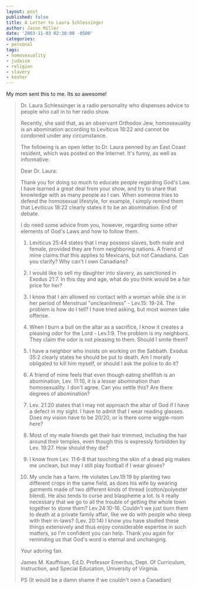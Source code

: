 ```yaml
---
layout: post
published: false
title: A Letter to Laura Schlessinger
author: Jason Miller
date: '2003-11-03 02:36:00 -0500'
categories:
- personal
tags:
- homosexuality
- judaism
- religion
- slavery
- kosher
---
```


My mom sent this to me. Its so awesome!

> Dr. Laura Schlessinger is a radio personality who dispenses advice to people
> who call in to her radio show.
>
> Recently, she said that, as an observant Orthodox Jew, homosexuality is an
> abomination according to Leviticus 18:22 and cannot be condoned under any
> circumstance.
>
> The following is an open letter to Dr. Laura penned by an East Coast resident,
> which was posted on the Internet. It's funny, as well as informative:
>
> Dear Dr. Laura:
>
> Thank you for doing so much to educate people regarding God's Law. I have
> learned a great deal from your show, and try to share that knowledge with as
> many people as I can. When someone tries to defend the homosexual lifestyle,
> for example, I simply remind them that Leviticus 18:22 clearly states it to be
> an abomination. End of debate.
>
> I do need some advice from you, however, regarding some other elements of
> God's Laws and how to follow them.
>
> 1. Leviticus 25:44 states that I may possess slaves, both male and female,
> provided they are from neighboring nations. A friend of mine claims that this
> applies to Mexicans, but not Canadians. Can you clarify? Why can't I own
> Canadians?
>
> 2. I would like to sell my daughter into slavery, as sanctioned in Exodus
> 21:7.  In this day and age, what do you think would be a fair price for her?
>
> 3. I know that I am allowed no contact with a woman while she is in her period
> of Menstrual "uncleanliness" - Lev.15: 19-24. The problem is how do I tell?  I
> have tried asking, but most women take offense.
>
> 4. When I burn a bull on the altar as a sacrifice, I know it creates a
> pleasing odor for the Lord - Lev.1:9. The problem is my neighbors. They claim
> the odor is not pleasing to them. Should I smite them?
>
> 5. I have a neighbor who insists on working on the Sabbath.  Exodus 35:2
> clearly states he should be put to death. Am I morally obligated to kill him
> myself, or should I ask the police to do it?
>
> 6. A friend of mine feels that even though eating shellfish is an abomination,
> Lev. 11:10, it is a lesser abomination than homosexuality. I don't agree. Can
> you settle this? Are there degrees of  abomination?
>
> 7. Lev. 21:20 states that I may not approach the altar of God if I have a
> defect in my sight.  I have to admit that I wear reading glasses. Does my
> vision have to be 20/20, or is there some wiggle-room here?
>
> 8. Most of my male friends get their hair trimmed, including the hair around
> their temples, even though this is expressly forbidden by Lev. 19:27. How
> should they die?
>
> 9. I know from Lev. 11:6-8 that touching the skin of a dead pig makes me
> unclean, but may I still play football if I wear gloves?
>
> 10. My uncle has a farm. He violates Lev.19:19 by planting two different crops
> in the same field, as does his wife by wearing garments made of two different
> kinds of thread (cotton/polyester blend). He also tends to curse and blaspheme
> a lot. Is it really necessary that we go to all the trouble of getting the
> whole town together to stone them? Lev.24:10-16. Couldn't we just burn them to
> death at a private family affair, like we do with people who sleep with their
> in-laws? (Lev. 20:14) I know you have studied these things extensively and
> thus enjoy considerable expertise in such matters, so I'm confident you can
> help. Thank you again for reminding us that God's word is eternal and
> unchanging.
>
> Your adoring fan.
>
> James M. Kauffman, Ed.D. Professor Emeritus, Dept. Of Curriculum, Instruction,
> and Special Education, University of Virginia.
>
> PS (It would be a damn shame if we couldn't own a Canadian)
